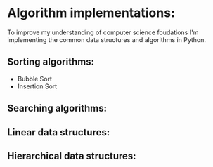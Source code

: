 # Algorithm implementations:

To improve my understanding of computer science foudations I'm implementing the common data structures and algorithms in Python.

## Sorting algorithms:
 * Bubble Sort
 * Insertion Sort

## Searching algorithms:

## Linear data structures:

## Hierarchical data structures:
